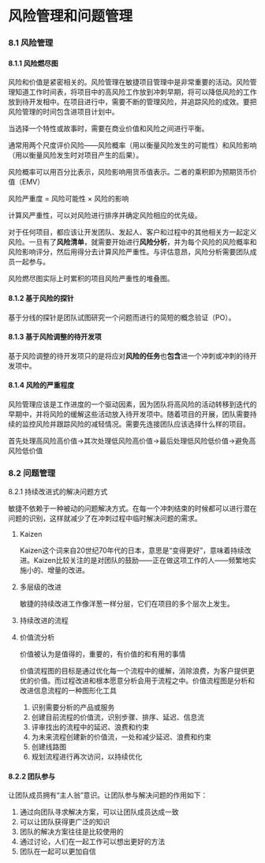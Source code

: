 # 风险管理和问题管理

### 8.1 风险管理

#### 8.1.1 风险燃尽图

风险和价值是紧密相关的。风险管理在敏捷项目管理中是非常重要的活动。风险管理知道工作时间表，将项目中的高风险工作放到冲刺早期，将可以降低风险的工作放到待开发相中。在项目进行中，需要不断的管理风险，并追踪风险的成效。要把风险管理的时间包含进项目计划中。

当选择一个特性或故事时，需要在商业价值和风险之间进行平衡。

通常用两个尺度评价风险——风险概率（用以衡量风险发生的可能性）和风险影响（用以衡量风险发生时对项目产生的后果）。

风险概率可以用百分比表示，风险影响用货币值表示。二者的乘积即为预期货币价值（EMV）

风险严重度 = 风险可能性 × 风险的影响

计算风严重性，可以对风险进行排序并确定风险相应的优先级。

对于任何项目，都应该让开发团队、发起人、客户和过程中的其他相关方一起定义风险。一旦有了**风险清单**，就需要开始进行**风险分析**，并为每个风险的风险概率和风险影响评分，然后用得分去计算风险严重性。与评估意昂，风险分析需要团队成员一起参与。

风险燃尽图实际上时累积的项目风险严重性的堆叠图。

#### 8.1.2 基于风险的探针

基于分线的探针是团队试图研究一个问题而进行的简短的概念验证（PO）。

#### 8.1.3 基于风险调整的待开发项

基于风险调整的待开发项只的是将应对**风险的任务**也**包含**进一个冲刺或冲刺的待开发项中。

#### 8.1.4 风险的严重程度

风险管理应该是工作进度的一个驱动因素，因为团队将高风险的活动转移到迭代的早期中，并将风险的缓解这些活动放入待开发项中。随着项目的开展，团队需要持续的监控风险并跟踪风险的减轻情况。需要先连接团队应该选择什么样的项目。

首先处理高风险高价值->其次处理低风险高价值->最后处理低风险低价值->避免高风险低价值

### 8.2 问题管理

8.2.1 持续改进式的解决问题方式

敏捷不依赖于一种被动的问题解决方式。在每一个冲刺结束的时候都可以进行潜在问题的识别，这样就减少了在冲刺过程中临时解决问题的需求。

1. Kaizen

   Kaizen这个词来自20世纪70年代的日本，意思是“变得更好”，意味着持续改进。Kaizen比较关注的是对团队的鼓励——正在做这项工作的人——频繁地实施小的、增量的改进。

2. 多层级的改进

   敏捷的持续改进工作像洋葱一样分层，它们在项目的多个层次上发生。

3. 持续改进的流程

4. 价值流分析

   价值被认为是值得的，重要的，有价值的和有用的事情

   价值流程图的目标是通过优化每一个流程中的缓解，消除浪费，为客户提供更优的价值。而过程改进和根本愿意分析会用于流程之中。价值流程图是分析和改进信息流程的一种图形化工具

   1. 识别需要分析的产品或服务
   2. 创建目前流程的价值流，识别步骤、排序、延迟、信息流
   3. 评审找出的流程中的延迟、浪费和约束
   4. 为未来流程创建新的价值流，一处和减少延迟、浪费和约束
   5. 创建线路图
   6. 规划流程进行再次访问，以持续优化

#### 8.2.2 团队参与

让团队成员拥有“主人翁”意识。让团队参与解决问题的作用如下：

1. 通过向团队寻求解决方案，可以让团队成员达成一致
2. 可以让团队获得更广泛的知识
3. 团队的解决方案往往是比较使用的
4. 通过讨论，人们在一起工作可以想出更好的方法
5. 团队在一起可以更加自信